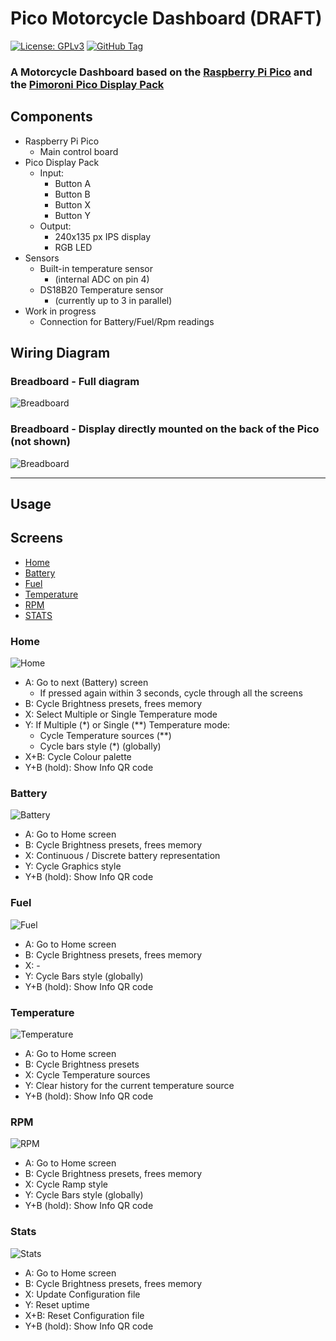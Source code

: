 # Pico Motorcycle Dashboard (DRAFT)
[![License: GPLv3][GPLimg]][GPLurl]
[![GitHub Tag][GHTimg]][GHTurl]

### A Motorcycle Dashboard based on the [Raspberry Pi Pico](https://www.raspberrypi.org/products/raspberry-pi-pico/) and the [Pimoroni Pico Display Pack](https://shop.pimoroni.com/products/pico-display-pack)

## Components
- Raspberry Pi Pico
  - Main control board
- Pico Display Pack
  - Input:
    - Button A
    - Button B
    - Button X
    - Button Y
  - Output:
    - 240x135 px IPS display
    - RGB LED
- Sensors
  - Built-in temperature sensor
    - (internal ADC on pin 4)
  - DS18B20 Temperature sensor
    - (currently up to 3 in parallel)
- Work in progress
  - Connection for Battery/Fuel/Rpm readings

## Wiring Diagram
### Breadboard - Full diagram
![Breadboard](https://github.com/slabua/PicoMotorcycleDashboard/assets/1002978/8415ca15-757f-420d-b604-311a1df7ca19)

### Breadboard - Display directly mounted on the back of the Pico (not shown)
![Breadboard](https://github.com/slabua/PicoMotorcycleDashboard/assets/1002978/5274b71b-ec71-43a6-bc7f-e2692a153fc1)

---
## Usage

## Screens
- [Home](#home)
- [Battery](#battery)
- [Fuel](#fuel)
- [Temperature](#temperature)
- [RPM](#rpm)
- [STATS](#stats)

### Home
![Home](https://lh3.googleusercontent.com/pw/ACtC-3fY9eTrfeXZWzNof3XDhlGW4b0iINYiCK-arYHpiaK88f8zIZf4uVtTmwLXD-MLb32lzvW6lec1UicTL3cPUCY_-cxZ3S_L31h9lXh_ZYtvAxzrkHlZ4aJ4AoH3m6Uu3duIu12AwbdDtfm1ebb0GLGcgw=s360-no)
- A: Go to next (Battery) screen
  - If pressed again within 3 seconds,
    cycle through all the screens
- B: Cycle Brightness presets, frees memory
- X: Select Multiple or Single Temperature mode
- Y: If Multiple (*) or Single (**) Temperature mode:
  - Cycle Temperature sources (**)
  - Cycle bars style (*) (globally)
- X+B: Cycle Colour palette
- Y+B (hold): Show Info QR code

### Battery
![Battery](https://lh3.googleusercontent.com/pw/ACtC-3cRZARVqOj3eLK5HT7IEDH3oCYMBrJzV4IoWjkwxWfUzRoq7lWQxgcGSRjmvslOcRkJf_uW_Sdo6ap8LsXDHEeFBLG9Z9mpcQSjHWTzUqFLHen39trysQos4LUzx7lbxWpI1GizDKkDiM-RH9BDpUiKWg=s360-no)
- A: Go to Home screen
- B: Cycle Brightness presets, frees memory
- X: Continuous / Discrete battery representation
- Y: Cycle Graphics style
- Y+B (hold): Show Info QR code

### Fuel
![Fuel](https://lh3.googleusercontent.com/pw/ACtC-3d7aUP9n-YRlb5fsQiasavigt714aPAeRD7GU68PknZSBcmQNHQT0gwDpSYR_YjRP1dSf8yflQwINJtYklD0VDCdsSYpglslzOmpUgbf4kJoRtjDThOLJEhuTSJ7TfcW4AJs2xkhtPTBlDIq1NlBzDNAg=s360-no)
- A: Go to Home screen
- B: Cycle Brightness presets, frees memory
- X: -
- Y: Cycle Bars style (globally)
- Y+B (hold): Show Info QR code

### Temperature
![Temperature](https://lh3.googleusercontent.com/pw/ACtC-3coIj2x-SY4z49AYYzUJ3evlu42Rx1Y3xH_y1HIIIZiQ3ibLfleVxyZkxa3Ut2fy_180udtPBvJxI8quuaL5al4tQaowoahNqSa8kXINlJnDUQf5fyY7LQvsKse6ElqJzbGJ1bWASWyciXLHtaTbubgnA=s360-no)
- A: Go to Home screen
- B: Cycle Brightness presets
- X: Cycle Temperature sources
- Y: Clear history for the current temperature source
- Y+B (hold): Show Info QR code

### RPM
![RPM](https://lh3.googleusercontent.com/pw/ACtC-3c_I22cnapZiIY0lHnfPxvrPQy21NtyiYpFDa4_dSBl648UofLTzzr9HfIoObmCWqJxcgv_a8cuPvcN9oUpI8is89dyV_Uw855apra5aaxx1Xd9MiwaeomLO9Rl2M_8R49kOouLLNBiRTrSAAJlZLwvVg=s360-no)
- A: Go to Home screen
- B: Cycle Brightness presets, frees memory
- X: Cycle Ramp style
- Y: Cycle Bars style (globally)
- Y+B (hold): Show Info QR code

### Stats
![Stats](https://lh3.googleusercontent.com/pw/ACtC-3dVguPgP7rk9ptkmF1MP5YwwX98OmDm8XHYJYvoPkmUOCD0PzqJklYjjDLlXXmitVA3WT6abCaqWDLYhKK0s453_RgzQXyZeOpaOMzo3ucDMo3LDURMm4J5ILmOYr5Vfcd4PZfm2JuK_cuEOY3sB7S9iA=s360-no)
- A: Go to Home screen
- B: Cycle Brightness presets, frees memory
- X: Update Configuration file
- Y: Reset uptime
- X+B: Reset Configuration file
- Y+B (hold): Show Info QR code


[GPLimg]: https://img.shields.io/badge/License-GPLv3-blue.svg
[GPLurl]: https://www.gnu.org/licenses/gpl-3.0
[GHTimg]: https://img.shields.io/github/tag/slabua/PicoMotorcycleDashboard.svg
[GHTurl]: https://github.com/slabua/PicoMotorcycleDashboard/tags
